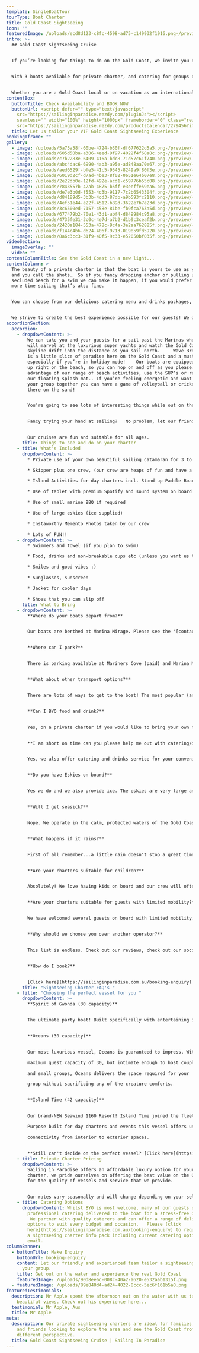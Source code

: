 ```yaml
---
template: SingleBoatTour
tourType: Boat Charter
title: Gold Coast Sightseeing
icon: ""
featuredImage: /uploads/ecd8d123-c8fc-4598-ad75-c149932f1916.png-/preview/-/enhance/88/
intro: >-
  ## Gold Coast Sightseeing Cruise


  If you’re looking for things to do on the Gold Coast, we invite you on a unique Gold Coast experience... sailing the calm, clear waters of the Gold Coast Broadwater aboard a beautiful sailing catamaran. 


  With 3 boats available for private charter, and catering for groups of 1-102 guests, our private sightseeing charters are ideal for families, colleagues and friends looking to explore the area and see the Gold Coast from a different perspective.   


  Whether you are a Gold Coast local or on vacation as an international visitor, experiencing the many attractions on the Gold Coast Broadwater from a luxury catamaran is the perfect way to create a memorable experience for your group!
contentBox:
  buttonTitle: Check Availability and BOOK NOW
  buttonUrl: <script defer="" type="text/javascript"
    src="https://sailinginparadise.rezdy.com/pluginJs"></script>                 <iframe
    seamless="" width="100%" height="1000px" frameborder="0" class="rezdy"
    src="https://sailinginparadise.rezdy.com/productsCalendar/279456?iframe=true"></iframe>
  title: Let us tailor your VIP Gold Coast Sightseeing Experience
bookingIframe: ""
gallery:
  - image: /uploads/5a75a58f-60be-4724-b30f-df677622d5a5.png-/preview/-/enhance/66/
  - image: /uploads/605d50ba-a306-4eed-9f97-4022f4f68a8c.png-/preview/-/enhance/19/
  - image: /uploads/c7b2283e-6409-416a-bdc8-71d57c61f740.png-/preview/-/enhance/50/
  - image: /uploads/abc4dac6-6990-4ab3-a95e-ad848aa70e67.png-/preview/-/enhance/50/
  - image: /uploads/aed6529f-bfe5-41c5-9545-8249a9f80f3e.png-/preview/-/enhance/37/
  - image: /uploads/6019d2cf-d7ad-4be3-8f02-0651e64b07e8.png-/preview/-/enhance/22/
  - image: /uploads/2e22db0e-12fd-492e-acd1-c59776b55c08.png-/preview/-/enhance/72/
  - image: /uploads/7843557b-42ab-4875-b5ff-e3eeffe59ea6.png-/preview/-/enhance/32/
  - image: /uploads/de7e3b0d-f553-4c3b-9117-7c2b6543304f.png-/preview/-/enhance/26/
  - image: /uploads/d84189d5-3b3b-4cd3-87db-a9b593fc2110.png-/preview/-/enhance/50/
  - image: /uploads/4ef51e44-e22f-4512-b89d-3622e7b7e23d.png-/preview/-/enhance/40/
  - image: /uploads/3c6500ed-7157-458e-81be-fb9fca763a5d.png-/preview/-/enhance/34/
  - image: /uploads/677479b2-70e1-43d1-abf4-d849984c95a8.png-/preview/-/enhance/25/
  - image: /uploads/4735fe31-3c0c-4e7d-a7b2-d1b9c3ceaf2b.png-/preview/-/enhance/28/
  - image: /uploads/2420a184-553a-478c-9c4a-3e2aa762885f.png-/preview/-/enhance/28/
  - image: /uploads/f144c4b6-d624-406f-9713-019859fd5920.png-/preview/-/enhance/32/
  - image: /uploads/8a6c3cc3-31f9-40f5-9c33-e52050bf035f.png-/preview/-/enhance/38/
videoSection:
  imageOverlay: ""
  video: ""
contentColumnTitle: See the Gold Coast in a new light...
contentColumn: >-
  The beauty of a private charter is that the boat is yours to use as you wish
  and you call the shots…  So if you fancy dropping anchor or pulling up on a
  secluded beach for a swim we can make it happen, if you would prefer to spend
  more time sailing that’s also fine. 


  You can choose from our delicious catering menu and drinks packages, or you are welcome to BYO food and drinks. We supply the eskies, ice, BBQ and BBQ tools free of charge. You can even take your pick of music on our private charters as we have Premium Spotify on board. You might want to show off your dance moves or create a relaxing atmosphere and chill to some laid-back tunes. 


  We strive to create the best experience possible for our guests! We don’t just take you for a generic sightseeing cruise, we like to make it a unique experience that you and your guests will remember for years to come.
accordionSection:
  accordion:
    - dropdownContent: >-
        We can take you and your guests for a sail past the Marinas where you
        will marvel at the luxurious super yachts and watch the Gold Coast city
        skyline drift into the distance as you sail north.     Wave Break Island
        is a little slice of paradise here on the Gold Coast and a must see,
        especially if you’re in holiday mode!    Our boats are equipped to pull
        up right on the beach, so you can hop on and off as you please. Take
        advantage of our range of beach activities, use the SUP’s or relax on
        our floating splash mat.. If you’re feeling energetic and want to bring
        your group together you can have a game of volleyball or cricket right
        there on the sand! 


        You’re going to see lots of interesting things while out on the Broadwater with us, so be sure to keep an eye out for friendly bottle-nose dolphins, stingrays, turtles and soaring sea-eagles!   You can touch up your tan while lounging out on the foredeck as we sail up to Sovereign Islands to see the mansions of the rich and famous (free sunscreen is available and recommended).


        Fancy trying your hand at sailing?   No problem, let our friendly crew know and they will have you hoisting the sails and manning the helm in no time.   Just want to chill and enjoy a few drinks and  maybe take a quick swim, this is totally fine too.  We also carry a range of fun activities on board the boat for your use.  


        Our cruises are fun and suitable for all ages.
      title: Things to see and do on your charter
    - title: What's Included
      dropdownContent: >-
        * Private use of your own beautiful sailing catamaran for 3 to 6 hours

        * Skipper plus one crew, (our crew are heaps of fun and have a laid-back yet professional nature) we promise you will love them. Check out the '[about us](https://sailinginparadise.com.au/about-us/)' page to meet the gang!

        * Island Activities for day charters incl. Stand up Paddle Boards, beach volleyball and splash mat 

        * Use of tablet with premium Spotify and sound system on board

        * Use of small marine BBQ if required

        * Use of large eskies (ice supplied)

        * Instaworthy Memento Photos taken by our crew

        * Lots of FUN!!
    - dropdownContent: >-
        * Swimmers and towel (if you plan to swim)

        * Food, drinks and non-breakable cups etc (unless you want us to organise the catering for you).

        * Smiles and good vibes :)

        * Sunglasses, sunscreen

        * Jacket for cooler days

        * Shoes that you can slip off
      title: What to Bring
    - dropdownContent: >-
        **Where do your boats depart from?**


        Our boats are berthed at Marina Mirage. Please see the '[contact us](https://sailinginparadise.com.au/contact-us/)' page on our website[](https://www.sailinginparadise.com.au/contact-us/) for further details and a map. Marina Mirage is about 10 mins from Surfers and 15 mins from Broadbeach.


        **Where can I park?**


        There is parking available at Mariners Cove (paid) and Marina Mirage plus limited street parking on Seaworld Drive.  Please check signage at time of parking and consider ride share for a stress free arrival at your charter (especially during busy times of year).  


        **What about other transport options?**


        There are lots of ways to get to the boat! The most popular (and cost effective/convenient) is often via Maxi Taxis. 


        **Can I BYO food and drink?**


        Yes, on a private charter if you would like to bring your own food and drinks on board that is completely fine.


        **I am short on time can you please help me out with catering/drinks?**


        Yes, we also offer catering and drinks service for your convenience. Please request our full catering list as advance bookings are required. We offer a range of catering options from grazing boards, to canapes and private chefs.


        **Do you have Eskies on board?**


        Yes we do and we also provide ice. The eskies are very large and can be used for food or drink.


        **Will I get seasick?**


        Nope. We operate in the calm, protected waters of the Gold Coast Broadwater. We do not go offshore (into the open ocean) so we do not experience large waves. Our catamarans are very stable, and do not have the same side to side rocking motion as experienced by single hull vessels so you won't get seasick :-).


        **What happens if it rains?**


        First of all remember...a little rain doesn't stop a great time on our boats especially in the warm Gold Coast endless summer... But do rest assured that we have a very generous wet weather policy as we want you to enjoy your time on board the boat, so if there is torrential rain or storms at the time you will be able to cancel or reschedule your cruise. Please see the full booking policy provided with your invoice for full details or contact our team.


        **Are your charters suitable for children?**


        Absolutely! We love having kids on board and our crew will often try and include them in the sailing and driving the boat. We also carry a range of beach games suitable for kids including buckets and spades for the littlest family members. The wide and spacious deck area also make the boats wonderful for kids. Of course as any parent knows, you are always careful with children when it comes to being on the water, but as boats go our catamarans would be some of the most family friendly around. We do ask that there is a responsible, sober adult onboard to keep an eye on the kiddies. Please feel free to contact our team if you have any questions about which boat may be best for your family.


        **Are your charters suitable for guests with limited mobility?**


        We have welcomed several guests on board with limited mobility. However we do realise that each individual is different in terms of ability and what they are comfortable with. Please take a look at the 360 tours on the '[Our Boats](https://sailinginparadise.com.au/our-boats/)' page for an ideal of getting around the boats and do bear in mind a big step up (or carry) is required to board the boats at the marina. Our friendly team will be happy to discuss further to ensure you and your guests are comfortable prior to making a booking.


        **Why should we choose you over another operator?**


        This list is endless. Check out our reviews, check out our socials, speak to someone who has been with us before (you would be surprised, you will probably know someone who has been with us?), and we pride ourselves on the fact that our guests keep coming back (some have sailed with us as many as 8 times). We go out of our way to create the best experience possible and are constantly updating, re-inventing, reinvesting and reviewing. We're not happy until you're happy and we want you to come back again and again. We can blow our own trumpet from time to time right? :-)


        **How do I book?**


        [Click here](https://sailinginparadise.com.au/booking-enquiry) to fill out an enquiry form and you will quickly get all the info you need including availability, pricing, inclusions etc. You can also book online! Then it is simply a matter of paying your deposit to secure your preferred date. But don't dawdle as we quickly book out and we don't want you to be disappointed.
      title: "Sightseeing Charter FAQ's "
    - title: "Choosing the perfect vessel for you "
      dropdownContent: >-
        **Spirit of Gwonda (30 capacity)** 


        The ultimate party boat! Built specifically with entertaining in mind, her open plan layout is designed for you to soak up the sun or dance the day/night away! The easy foredeck access via the centre of the boat ensures your guests can always see one another no matter where they are on the boat, which is also great for families with small children!


        **Oceans (30 capacity)** 


        Our most luxurious vessel, Oceans is guaranteed to impress. With a

        maximum guest capacity of 30, but intimate enough to host couples

        and small groups, Oceans delivers the space required for your

        group without sacrificing any of the creature comforts.


        **Island Time (42 capacity)** 


        Our brand-NEW Seawind 1160 Resort! Island Time joined the fleet in November 2023 and brings a new charter experience to the Gold Coast.

        Purpose built for day charters and events this vessel offers unrivalled

        connectivity from interior to exterior spaces. 


        **Still can't decide on the perfect vessel? [Click here](https://sailinginparadise.com.au/our-boats/) to take a tour of our boats!**
    - title: Private Charter Pricing
      dropdownContent: >-
        Sailing in Paradise offers an affordable luxury option for your boat
        charter, we pride ourselves on offering the best value on the Gold Coast
        for the quality of vessels and service that we provide.


        Our rates vary seasonally and will change depending on your selected vessel and charter duration.  Please [click here](https://sailinginparadise.com.au/booking-enquiry) to request a sightseeing charter info pack including rate card via email.
    - title: Catering Options
      dropdownContent: Whilst BYO is most welcome, many of our guests opt to have
        professional catering delivered to the boat for a stress-free option. 
         We partner with quality caterers and can offer a range of delicious
        options to suit every budget and occasion.   Please [click
        here](https://sailinginparadise.com.au/booking-enquiry) to request
        a sightseeing charter info pack including current catering options via
        email.
columnBanner:
  - buttonTitle: Make Enquiry
    buttonUrl: booking-enquiry
    content: Let our friendly and experienced team tailor a sightseeing charter for
      your group.
    title: Get out on the water and experience the real Gold Coast
    featuredImage: /uploads/90d8ee6c-008c-40a2-a620-e532aab1315f.png
  - featuredImage: /uploads/89e840d4-ad24-4022-8ccc-5ec6f161b5a0.png
featuredTestimonials:
  description: Mr Apple spent the afternoon out on the water with us taking in the
    beautiful views. Check out his experience here...
  testimonial: Mr Apple, Aus
  title: Mr Apple
meta:
  description: Our private sightseeing charters are ideal for families, colleagues
    and friends looking to explore the area and see the Gold Coast from a
    different perspective.
  title: Gold Coast Sightseeing Cruise | Sailing In Paradise
---
```

